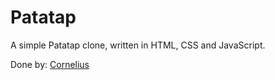 # Patatap

A simple Patatap clone, written in HTML, CSS and JavaScript.

Done by: [Cornelius](https://twitter.com/corneal64)
